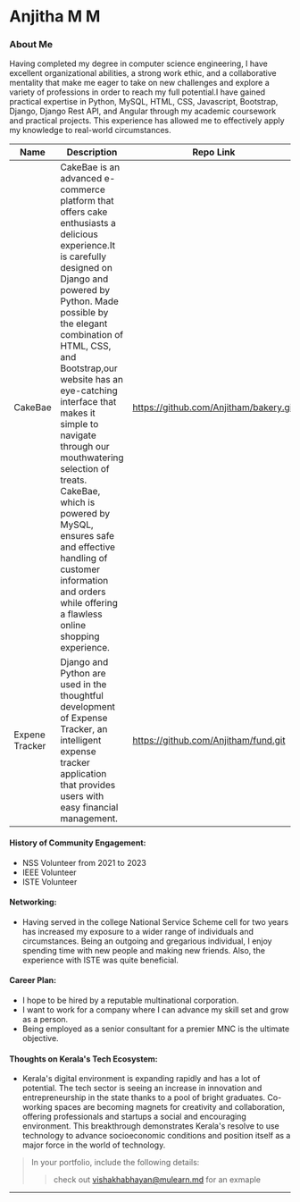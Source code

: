 # Anjitha M M

### About Me

Having completed my degree in computer science engineering, I have excellent organizational abilities, a strong work ethic, and a collaborative mentality that make me eager to take on new challenges and explore a variety of professions in order to reach my full potential.I have gained practical expertise in Python, MySQL, HTML, CSS, Javascript, Bootstrap, Django, Django Rest API, and Angular through my academic coursework and practical projects. This experience has allowed me to effectively apply my knowledge to real-world circumstances.



| Name                | Description                                                                                            | Repo Link                                                      |
|---------------------|---------------------------------------------------------------------------------------------------------------------|----------------------------------------------------------------|
|   CakeBae           |CakeBae is an advanced e-commerce platform that offers cake enthusiasts a delicious experience.It is carefully designed on Django and powered by Python. Made possible by the elegant combination of HTML, CSS, and Bootstrap,our website has an eye-catching interface that makes it simple to navigate through our mouthwatering  selection of treats. CakeBae, which is powered by MySQL, ensures safe and effective handling of customer information and orders while offering a flawless online shopping experience.                                                         |https://github.com/Anjitham/bakery.git 
| Expene Tracker  | Django and Python are used in the thoughtful development of Expense Tracker, an intelligent expense tracker application that provides users with easy financial management.                                          | https://github.com/Anjitham/fund.git    |          |

#### History of Community Engagement:

- NSS Volunteer from 2021 to 2023
- IEEE Volunteer
- ISTE Volunteer

#### Networking:

- Having served in the college National Service Scheme cell for two years has increased my exposure to a wider range of individuals and circumstances. Being an outgoing and gregarious individual, I enjoy spending time with new people and making new friends. Also, the experience with ISTE was quite beneficial.


#### Career Plan:

- I hope to be hired by a reputable multinational corporation.
- I want to work for a company where I can advance my skill set and grow as a person.
- Being employed as a senior consultant for a premier MNC is the ultimate objective.


#### Thoughts on Kerala's Tech Ecosystem:

- Kerala's digital environment is expanding rapidly and has a lot of potential. The tech sector is seeing an increase in innovation and entrepreneurship in the state thanks to a pool of bright graduates. Co-working spaces are becoming magnets for creativity and collaboration, offering professionals and startups a social and encouraging environment. This breakthrough demonstrates Kerala's resolve to use technology to advance socioeconomic conditions and position itself as a major force in the world of technology.





> In your portfolio, include the following details:
>> check out [vishakhabhayan@mulearn.md](./profiles/vishakhabhayan@mulearn.md) for an exmaple

---
